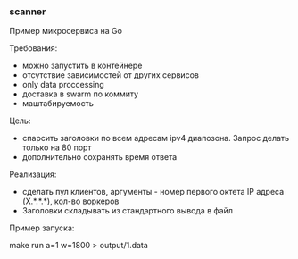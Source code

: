 ### scanner

Пример микросервиса на Go

Требования:
- можно запустить в контейнере
- отсутствие зависимостей от других сервисов
- only data proccessing
- доставка в swarm по коммиту
- маштабируемость

Цель:

- спарсить заголовки по всем адресам ipv4 диапозона. Запрос делать только на 80 порт
- дополнительно сохранять время ответа

Реализация:

- сделать пул клиентов, аргументы - номер первого октета IP адреса (X.\*.\*.*), кол-во воркеров
- Заголовки складывать из стандартного вывода в файл

Пример запуска:

make run a=1 w=1800 > output/1.data

